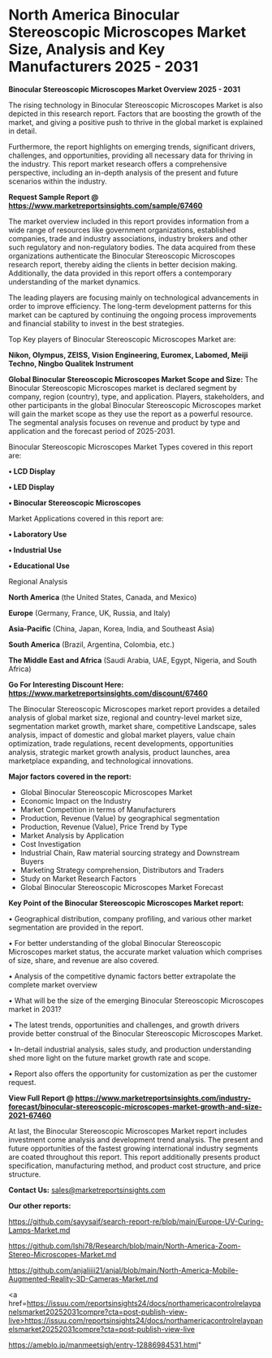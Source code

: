 # North America Binocular Stereoscopic Microscopes Market Size, Analysis and Key Manufacturers 2025 - 2031

<Strong> Binocular Stereoscopic Microscopes Market Overview 2025 - 2031</strong>

The rising technology in Binocular Stereoscopic Microscopes Market is also depicted in this research report. Factors that are boosting the growth of the market, and giving a positive push to thrive in the global market is explained in detail.

Furthermore, the report highlights on emerging trends, significant drivers, challenges, and opportunities, providing all necessary data for thriving in the industry. This report market research offers a comprehensive perspective, including an in-depth analysis of the present and future scenarios within the industry.

<strong>Request Sample Report @ <a href=https://www.marketreportsinsights.com/sample/67460>https://www.marketreportsinsights.com/sample/67460</a></strong>

The market overview included in this report provides information from a wide range of resources like government organizations, established companies, trade and industry associations, industry brokers and other such regulatory and non-regulatory bodies. The data acquired from these organizations authenticate the Binocular Stereoscopic Microscopes research report, thereby aiding the clients in better decision making. Additionally, the data provided in this report offers a contemporary understanding of the market dynamics.

The leading players are focusing mainly on technological advancements in order to improve efficiency. The long-term development patterns for this market can be captured by continuing the ongoing process improvements and financial stability to invest in the best strategies.

Top Key players of Binocular Stereoscopic Microscopes Market are:

<strong>Nikon, Olympus, ZEISS, Vision Engineering, Euromex, Labomed, Meiji Techno, Ningbo Qualitek Instrument</strong>

<strong><b>Global Binocular Stereoscopic Microscopes Market Scope and Size:</b></strong>
The Binocular Stereoscopic Microscopes market is declared segment by company, region (country), type, and application. Players, stakeholders, and other participants in the global Binocular Stereoscopic Microscopes market will gain the market scope as they use the report as a powerful resource. The segmental analysis focuses on revenue and product by type and application and the forecast period of 2025-2031.

Binocular Stereoscopic Microscopes Market Types covered in this report are:

<strong>• LCD Display

• LED Display

• Binocular Stereoscopic Microscopes</strong>

Market Applications covered in this report are:

<strong>• Laboratory Use

• Industrial Use

• Educational Use</strong> 

Regional Analysis

<strong>North America</strong> (the United States, Canada, and Mexico)

<strong>Europe</strong> (Germany, France, UK, Russia, and Italy)

<strong>Asia-Pacific</strong> (China, Japan, Korea, India, and Southeast Asia)

<strong>South America</strong> (Brazil, Argentina, Colombia, etc.)

<strong>The Middle East and Africa</strong> (Saudi Arabia, UAE, Egypt, Nigeria, and South Africa)

<strong>Go For Interesting Discount Here: <a href=https://www.marketreportsinsights.com/discount/67460>https://www.marketreportsinsights.com/discount/67460</a></strong>

The Binocular Stereoscopic Microscopes market report provides a detailed analysis of global market size, regional and country-level market size, segmentation market growth, market share, competitive Landscape, sales analysis, impact of domestic and global market players, value chain optimization, trade regulations, recent developments, opportunities analysis, strategic market growth analysis, product launches, area marketplace expanding, and technological innovations.

<strong><b>Major factors covered in the report:</b></strong>
<ul>
  <li>Global Binocular Stereoscopic Microscopes Market </li>
  <li>Economic Impact on the Industry</li>
  <li>Market Competition in terms of Manufacturers</li>
  <li>Production, Revenue (Value) by geographical segmentation</li>
  <li>Production, Revenue (Value), Price Trend by Type</li>
  <li>Market Analysis by Application</li>
  <li>Cost Investigation</li>
  <li>Industrial Chain, Raw material sourcing strategy and Downstream Buyers</li>
  <li>Marketing Strategy comprehension, Distributors and Traders</li>
  <li>Study on Market Research Factors</li>
  <li>Global Binocular Stereoscopic Microscopes Market Forecast</li>
</ul>

<strong><b>Key Point of the Binocular Stereoscopic Microscopes Market report:</b></strong>

• Geographical distribution, company profiling, and various other market segmentation are provided in the report.

• For better understanding of the global Binocular Stereoscopic Microscopes market status, the accurate market valuation which comprises of size, share, and revenue are also covered.

• Analysis of the competitive dynamic factors better extrapolate the complete market overview

• What will be the size of the emerging Binocular Stereoscopic Microscopes market in 2031?

• The latest trends, opportunities and challenges, and growth drivers provide better construal of the Binocular Stereoscopic Microscopes Market.

• In-detail industrial analysis, sales study, and production understanding shed more light on the future market growth rate and scope.

• Report also offers the opportunity for customization as per the customer request.

<strong><b>View Full Report @ <a href=https://www.marketreportsinsights.com/industry-forecast/binocular-stereoscopic-microscopes-market-growth-and-size-2021-67460>https://www.marketreportsinsights.com/industry-forecast/binocular-stereoscopic-microscopes-market-growth-and-size-2021-67460</a></b></strong>


At last, the Binocular Stereoscopic Microscopes Market report includes investment come analysis and development trend analysis. The present and future opportunities of the fastest growing international industry segments are coated throughout this report. This report additionally presents product specification, manufacturing method, and product cost structure, and price structure.

<strong>Contact Us:</strong>
sales@marketreportsinsights.com

<strong>Our other reports:</strong>

<a href=https://github.com/sayysaif/search-report-re/blob/main/Europe-UV-Curing-Lamps-Market.md>https://github.com/sayysaif/search-report-re/blob/main/Europe-UV-Curing-Lamps-Market.md</a>

<a href=https://github.com/Ishi78/Research/blob/main/North-America-Zoom-Stereo-Microscopes-Market.md>https://github.com/Ishi78/Research/blob/main/North-America-Zoom-Stereo-Microscopes-Market.md</a>

<a href=https://github.com/anjaliiii21/anjal/blob/main/North-America-Mobile-Augmented-Reality-3D-Cameras-Market.md>https://github.com/anjaliiii21/anjal/blob/main/North-America-Mobile-Augmented-Reality-3D-Cameras-Market.md</a>

<a href=https://issuu.com/reportsinsights24/docs/northamericacontrolrelaypanelsmarket20252031compre?cta=post-publish-view-live>https://issuu.com/reportsinsights24/docs/northamericacontrolrelaypanelsmarket20252031compre?cta=post-publish-view-live</a>

<a href=https://ameblo.jp/manmeetsigh/entry-12886984531.html>https://ameblo.jp/manmeetsigh/entry-12886984531.html</a>"
